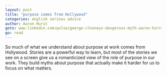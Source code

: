 ```yaml
---
layout: post
title: "purpose comes from Hollywood"
categories: english serious advice
author: Aaron Hurst
goto: www.linkedin.com/pulse/george-clooneys-dangerous-myth-aaron-hurst?trk=hp-feed-article-title-editor-pick?ref=speak.junglestar.org
go: read
---
```


So much of what we understand about purpose at work comes from Hollywood. Stories are a powerful way to learn, but most of the stories we see on a screen give us a romanticized view of the role of purpose in our work. They build myths about purpose that actually make it harder for us to focus on what matters.
